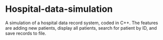 # Hospital-data-simulation
A simulation of a hospital data record system, coded in C++. The features are adding new patients, display all patients, search for patient by ID, and save records to file.
